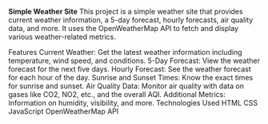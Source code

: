 <b>Simple Weather Site</b>
This project is a simple weather site that provides current weather information, a 5-day forecast, hourly forecasts, air quality data, and more. It uses the OpenWeatherMap API to fetch and display various weather-related metrics.

Features
Current Weather: Get the latest weather information including temperature, wind speed, and conditions.
5-Day Forecast: View the weather forecast for the next five days.
Hourly Forecast: See the weather forecast for each hour of the day.
Sunrise and Sunset Times: Know the exact times for sunrise and sunset.
Air Quality Data: Monitor air quality with data on gases like CO2, NO2, etc., and the overall AQI.
Additional Metrics: Information on humidity, visibility, and more.
Technologies Used
HTML
CSS
JavaScript
OpenWeatherMap API
